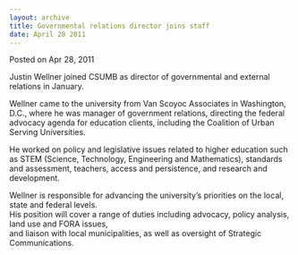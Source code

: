 ```yaml
---
layout: archive
title: Governmental relations director joins staff
date: April 28 2011
---
```





<span class="date">Posted on Apr 28, 2011    </span>
<p>Justin Wellner joined CSUMB as director of governmental and
external relations in January.</p>
<p>Wellner came to the university from Van Scoyoc Associates in
Washington, D.C., where he was manager of government relations,
directing the federal advocacy agenda for education clients,
including the Coalition of Urban Serving Universities.</p>
<p>He worked on policy and legislative issues related to higher
education such as STEM (Science, Technology, Engineering and
Mathematics), standards and assessment, teachers, access and
persistence, and research and development.</p>
<p>Wellner is responsible for advancing the university&#x2019;s priorities
on the local, state and federal levels.<br>
His position will cover a range of duties including advocacy,
policy analysis, land use and FORA issues,<br>
and liaison with local municipalities, as well as oversight of
Strategic Communications.</br></br></p>





